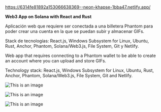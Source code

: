 https://6314fe81892a153066638369--neon-khapse-1bba47.netlify.app/


**Web3 App on Solana with React and Rust**


Aplicación web que requiere ser conectada a una billetera Phantom para poder crear una cuenta en la que se puedan subir y almacenar GIFs.

Stack de tecnologías: React.js, Windows Subsystem for Linux, Ubuntu, Rust, Anchor, Phantom, Solana/Web3.js, File System, Git y Netlify.


Web app that requires connecting to a Phantom wallet to be able to create an account where you can upload and store GIFs.

Technology stack: React.js, Windows Subsystem for Linux, Ubuntu, Rust, Anchor, Phantom, Solana/Web3.js, File System, Git and Netlify.


![This is an image](https://i.postimg.cc/NFy0Q6vH/Captura-de-pantalla-2022-09-03-162955.png)

![This is an image](https://i.postimg.cc/6610ztHj/Captura-de-pantalla-2022-09-02-110748.png)

![This is an image](https://i.postimg.cc/nzfznjcR/Captura-de-pantalla-2022-08-31-232853.png)

